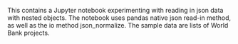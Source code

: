 This contains a Jupyter notebook experimenting with reading in json data with nested objects. The notebook uses pandas native json read-in method, as well as the io method json_normalize. The sample data are lists of World Bank projects.
